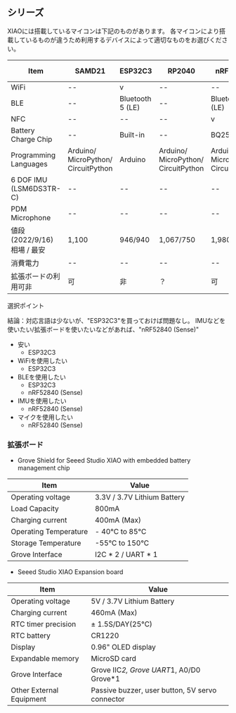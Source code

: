 
## シリーズ

XIAOには搭載しているマイコンは下記のものがあります。
各マイコンにより搭載しているものが違うため利用するデバイスによって適切なものをお選びください。

| Item                            | SAMD21                              | ESP32C3          | RP2040                              | nRF52840                            | nRF52840 (Sense)                    |
| ------------------------------- | ----------------------------------- | ---------------- | ----------------------------------- | ----------------------------------- | ----------------------------------- |
| WiFi                            | --                                  | v                | --                                  | --                                  | --                                  |
| BLE                             | --                                  | Bluetooth 5 (LE) | --                                  | Bluetooth 5 (LE)                    | Bluetooth 5 (LE)                    |
| NFC                             | --                                  | --               | --                                  | v                                   | v                                   |
| Battery Charge Chip             | --                                  | Built-in         | --                                  | BQ25101                             | BQ25101                             |
| Programming Languages           | Arduino/ MicroPython/ CircuitPython | Arduino          | Arduino/ MicroPython/ CircuitPython | Arduino/ MicroPython/ CircuitPython | Arduino/ MicroPython/ CircuitPython |
| 6 DOF IMU (LSM6DS3TR-C)         | --                                  | --               | --                                  | --                                  | v                                   |
| PDM Microphone                  | --                                  | --               | --                                  | --                                  | v                                   |
| 値段(2022/9/16) <br>相場 / 最安 | 1,100                               | 946/940          | 1,067/750                           | 1,980/1,940                         | 2937/2680                           |
| 消費電力                        | --                                  | --               | --                                  | --                                  | --                                  |
| 拡張ボードの利用可非            | 可                                  | 非               | ？                                  | 可                                  | 可                                  |

選択ポイント

結論：対応言語は少ないが、"ESP32C3"を買っておけば問題なし。
IMUなどを使いたい/拡張ボードを使いたいなどがあれば、"nRF52840 (Sense)"


* 安い
  * ESP32C3
* WiFiを使用したい
  * ESP32C3
* BLEを使用したい
  * ESP32C3
  * nRF52840 (Sense)
* IMUを使用したい
  * nRF52840 (Sense)
* マイクを使用したい
  * nRF52840 (Sense)


### 拡張ボード

* Grove Shield for Seeed Studio XIAO with embedded battery management chip

| Item                  | Value                       |
| --------------------- | --------------------------- |
| Operating voltage     | 3.3V / 3.7V Lithium Battery |
| Load Capacity         | 800mA                       |
| Charging current      | 400mA (Max)                 |
| Operating Temperature | - 40°C to 85°C              |
| Storage Temperature   | -55°C to 150°C              |
| Grove Interface       | I2C * 2 / UART * 1          |

* Seeed Studio XIAO Expansion board

| Item                     | Value                                           |
| ------------------------ | ----------------------------------------------- |
| Operating voltage        | 5V / 3.7V Lithium Battery                       |
| Charging current         | 460mA (Max)                                     |
| RTC timer precision      | ± 1.5S/DAY(25°C)                                |
| RTC battery              | CR1220                                          |
| Display                  | 0.96" OLED display                              |
| Expandable memory        | MicroSD card                                    |
| Grove Interface          | Grove IIC*2, Grove UART*1, A0/D0 Grove*1        |
| Other External Equipment | Passive buzzer, user button, 5V servo connector |
